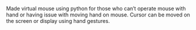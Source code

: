 Made virtual mouse using python for those who can’t operate mouse with hand or having issue with moving hand on mouse. Cursor can be moved on the screen or display using hand gestures.

